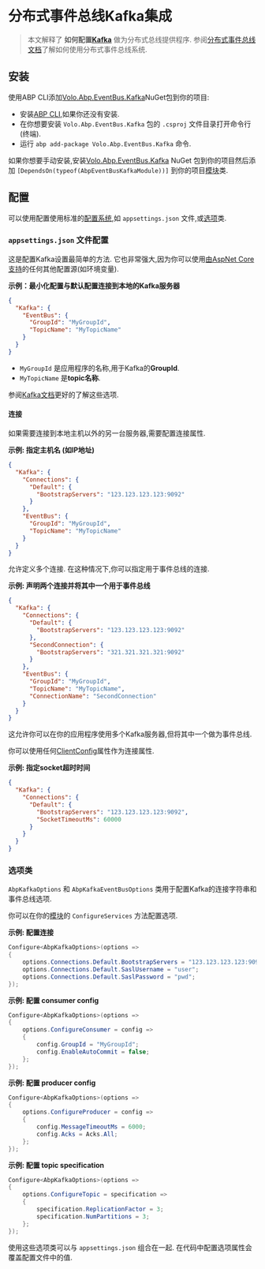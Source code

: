 # 分布式事件总线Kafka集成

> 本文解释了 **如何配置[Kafka](https://kafka.apache.org/)** 做为分布式总线提供程序. 参阅[分布式事件总线文档](Distributed-Event-Bus.md)了解如何使用分布式事件总线系统.

## 安装

使用ABP CLI添加[Volo.Abp.EventBus.Kafka](https://www.nuget.org/packages/Volo.Abp.EventBus.Kafka)NuGet包到你的项目:

* 安装[ABP CLI](https://docs.abp.io/en/abp/latest/CLI),如果你还没有安装.
* 在你想要安装 `Volo.Abp.EventBus.Kafka` 包的 `.csproj` 文件目录打开命令行(终端).
* 运行 `abp add-package Volo.Abp.EventBus.Kafka` 命令.

如果你想要手动安装,安装[Volo.Abp.EventBus.Kafka](https://www.nuget.org/packages/Volo.Abp.EventBus.Kafka) NuGet 包到你的项目然后添加 `[DependsOn(typeof(AbpEventBusKafkaModule))]` 到你的项目[模块](Module-Development-Basics.md)类.

## 配置

可以使用配置使用标准的[配置系统](Configuration.md),如 `appsettings.json` 文件,或[选项](Options.md)类.

### `appsettings.json` 文件配置

这是配置Kafka设置最简单的方法. 它也非常强大,因为你可以使用[由AspNet Core支持](https://docs.microsoft.com/en-us/aspnet/core/fundamentals/configuration/)的任何其他配置源(如环境变量).

**示例：最小化配置与默认配置连接到本地的Kafka服务器**


````json
{
  "Kafka": {
    "EventBus": {
      "GroupId": "MyGroupId",
      "TopicName": "MyTopicName"
    }
  }
}
````

* `MyGroupId` 是应用程序的名称,用于Kafka的**GroupId**.
* `MyTopicName` 是**topic名称**.

参阅[Kafka文档](https://docs.confluent.io/current/clients/confluent-kafka-dotnet/api/Confluent.Kafka.html)更好的了解这些选项.

#### 连接

如果需要连接到本地主机以外的另一台服务器,需要配置连接属性.

**示例: 指定主机名 (如IP地址)**

````json
{
  "Kafka": {
    "Connections": {
      "Default": {
        "BootstrapServers": "123.123.123.123:9092"
      }
    },
    "EventBus": {
      "GroupId": "MyGroupId",
      "TopicName": "MyTopicName"
    }
  }
}
````

允许定义多个连接. 在这种情况下,你可以指定用于事件总线的连接.

**示例: 声明两个连接并将其中一个用于事件总线**

````json
{
  "Kafka": {
    "Connections": {
      "Default": {
        "BootstrapServers": "123.123.123.123:9092"
      },
      "SecondConnection": {
        "BootstrapServers": "321.321.321.321:9092"
      }
    },
    "EventBus": {
      "GroupId": "MyGroupId",
      "TopicName": "MyTopicName",
      "ConnectionName": "SecondConnection"
    }
  }
}
````

这允许你可以在你的应用程序使用多个Kafka服务器,但将其中一个做为事件总线.

你可以使用任何[ClientConfig](https://docs.confluent.io/current/clients/confluent-kafka-dotnet/api/Confluent.Kafka.ClientConfig.html)属性作为连接属性.

**示例: 指定socket超时时间**

````json
{
  "Kafka": {
    "Connections": {
      "Default": {
        "BootstrapServers": "123.123.123.123:9092",
        "SocketTimeoutMs": 60000
      }
    }
  }
}
````

### 选项类

`AbpKafkaOptions` 和 `AbpKafkaEventBusOptions` 类用于配置Kafka的连接字符串和事件总线选项.

你可以在你的[模块](Module-Development-Basics.md)的 `ConfigureServices` 方法配置选项.

**示例: 配置连接**

````csharp
Configure<AbpKafkaOptions>(options =>
{
    options.Connections.Default.BootstrapServers = "123.123.123.123:9092";
    options.Connections.Default.SaslUsername = "user";
    options.Connections.Default.SaslPassword = "pwd";
});
````

**示例: 配置 consumer config**

````csharp
Configure<AbpKafkaOptions>(options =>
{
    options.ConfigureConsumer = config =>
    {
        config.GroupId = "MyGroupId";
        config.EnableAutoCommit = false;
    };
});
````

**示例: 配置 producer config**

````csharp
Configure<AbpKafkaOptions>(options =>
{
    options.ConfigureProducer = config =>
    {
        config.MessageTimeoutMs = 6000;
        config.Acks = Acks.All;
    };
});
````

**示例: 配置 topic specification**

````csharp
Configure<AbpKafkaOptions>(options =>
{
    options.ConfigureTopic = specification =>
    {
        specification.ReplicationFactor = 3;
        specification.NumPartitions = 3;
    };
});
````

使用这些选项类可以与 `appsettings.json` 组合在一起. 在代码中配置选项属性会覆盖配置文件中的值.
